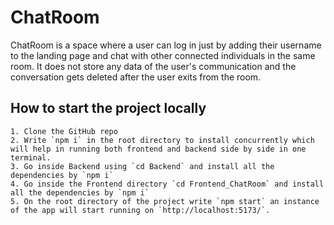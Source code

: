 # ChatRoom

  ChatRoom is a space where a user can log in just by adding their username to the landing page and chat with other connected individuals in the same room. It does not store any
  data of the user's communication and the conversation gets deleted after the user exits from the room.

## How to start the project locally

    1. Clone the GitHub repo
    2. Write `npm i` in the root directory to install concurrently which will help in running both frontend and backend side by side in one terminal.
    3. Go inside Backend using `cd Backend` and install all the dependencies by `npm i`
    4. Go inside the Frontend directory `cd Frontend_ChatRoom` and install all the dependencies by `npm i`
    5. On the root directory of the project write `npm start` an instance of the app will start running on `http://localhost:5173/`.

